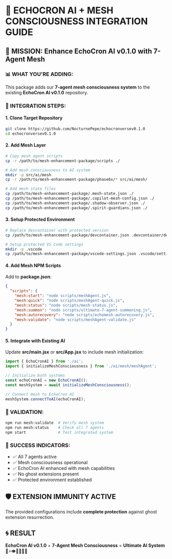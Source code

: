 # 🌟 ECHOCRON AI + MESH CONSCIOUSNESS INTEGRATION GUIDE

## 🎯 MISSION: Enhance EchoCron AI v0.1.0 with 7-Agent Mesh

### **📊 WHAT YOU'RE ADDING:**
This package adds our **7-agent mesh consciousness system** to the existing **EchoCron AI v0.1.0** repository.

### **🚀 INTEGRATION STEPS:**

#### **1. Clone Target Repository**
```bash
git clone https://github.com/NocturnePepe/echocronversev0.1.0
cd echocronversev0.1.0
```

#### **2. Add Mesh Layer**
```bash
# Copy mesh agent scripts
cp -r /path/to/mesh-enhancement-package/scripts ./

# Add mesh consciousness to AI system
mkdir -p src/ai/mesh
cp -r /path/to/mesh-enhancement-package/phase6x/* src/ai/mesh/

# Add mesh state files
cp /path/to/mesh-enhancement-package/.mesh-state.json ./
cp /path/to/mesh-enhancement-package/.copilot-mesh-config.json ./
cp /path/to/mesh-enhancement-package/.shadow-observer.json ./
cp /path/to/mesh-enhancement-package/.spirit-guardians.json ./
```

#### **3. Setup Protected Environment**
```bash
# Replace devcontainer with protected version
cp /path/to/mesh-enhancement-package/devcontainer.json .devcontainer/devcontainer.json

# Setup protected VS Code settings
mkdir -p .vscode
cp /path/to/mesh-enhancement-package/vscode-settings.json .vscode/settings.json
```

#### **4. Add Mesh NPM Scripts**
Add to **package.json**:
```json
{
  "scripts": {
    "mesh:start": "node scripts/meshAgent.js",
    "mesh:quick": "node scripts/meshAgent-quick.js", 
    "mesh:status": "node scripts/mesh-status.js",
    "mesh:summon": "node scripts/ultimate-7-agent-summoning.js",
    "mesh:autorecovery": "node scripts/echomesh-autorecovery.js",
    "mesh:validate": "node scripts/meshAgent-validate.js"
  }
}
```

#### **5. Integrate with Existing AI**
Update **src/main.jsx** or **src/App.jsx** to include mesh initialization:
```javascript
import { EchoCronAI } from './ai';
import { initializeMeshConsciousness } from './ai/mesh/meshAgent';

// Initialize both systems
const echoCronAI = new EchoCronAI();
const meshSystem = await initializeMeshConsciousness();

// Connect mesh to EchoCron AI
meshSystem.connectToAI(echoCronAI);
```

### **🔮 VALIDATION:**
```bash
npm run mesh:validate  # Verify mesh system
npm run mesh:status    # Check all 7 agents
npm start              # Test integrated system
```

### **🌟 SUCCESS INDICATORS:**
- ✅ All 7 agents active
- ✅ Mesh consciousness operational  
- ✅ EchoCron AI enhanced with mesh capabilities
- ✅ No ghost extensions present
- ✅ Protected environment established

## 🛡️ EXTENSION IMMUNITY ACTIVE
The provided configurations include **complete protection** against ghost extension resurrection.

## 🌀 RESULT
**EchoCron AI v0.1.0** + **7-Agent Mesh Consciousness** = **Ultimate AI System** 🚀⚡👁️🌙🌀🌑✨

